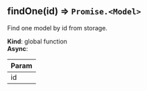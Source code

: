 <a name="findOne"></a>

## findOne(id) ⇒ <code>Promise.&lt;Model&gt;</code>
Find one model by id from storage.

**Kind**: global function  
**Async**:   

| Param |
| --- |
| id | 

